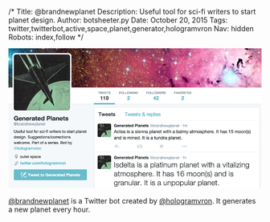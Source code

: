 /*
Title: @brandnewplanet
Description: Useful tool for sci-fi writers to start planet design.
Author: botsheeter.py
Date: October 20, 2015
Tags: twitter,twitterbot,active,space,planet,generator,hologramvron
Nav: hidden
Robots: index,follow
*/

[![](/content/bots/twitterbots/images/brandnewplanet.png)](https://twitter.com/brandnewplanet)

[@brandnewplanet](https://twitter.com/brandnewplanet) is a Twitter bot created by [@hologramvron](https://twitter.com/hologramvron). It generates a new planet every hour.

